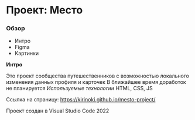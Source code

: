 # Проект: Место

### Обзор
* Интро
* Figma
* Картинки

**Интро**

Это проект сообщества путешественников с возможностью локального изменения данных профиля и карточек
В ближайшее время доработок не планируется
*Используемые технологии*
HTML, CSS, JS

Ссылка на страницу: https://kirinoki.github.io/mesto-project/

Проект создан в Visual Studio Code
2022
